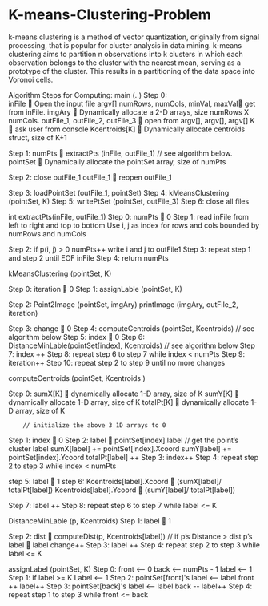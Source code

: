# K-means-Clustering-Problem
k-means clustering is a method of vector quantization, originally from signal processing, that is popular for cluster analysis in data mining. k-means clustering aims to partition n observations into k clusters in which each observation belongs to the cluster with the nearest mean, serving as a prototype of the cluster. This results in a partitioning of the data space into Voronoi cells.

Algorithm Steps for Computing:
main (..)
Step 0:  
inFile  Open the input file argv[]
numRows, numCols, minVal, maxVal get from inFile.
imgAry  Dynamically allocate a 2-D arrays, size numRows X numCols.
outFile_1, outFile_2, outFile_3  open from argv[], argv[], argv[] 
K  ask user from console
Kcentroids[K]  Dynamically allocate centroids struct, size of K+1

Step 1: numPts  extractPts (inFile, outFile_1) // see algorithm below.
  pointSet  Dynamically allocate the pointSet array, size of numPts  	 
 	
Step 2: close outFile_1
   outFile_1  reopen outFile_1

Step 3: loadPointSet (outFile_1, pointSet)
Step 4: kMeansClustering (pointSet, K)
Step 5: writePtSet (pointSet, outFile_3)
Step 6: close all files

int extractPts(inFile, outFile_1)
Step 0: numPts  0
	Step 1: read inFile from left to right and top to bottom
		  Use i, j as index for rows and cols bounded by numRows and numCols
    
Step 2: if p(i, j) > 0
			numPts++
                write i and j to outFile1
Step 3: repeat step 1 and step 2 until EOF inFile
	Step 4: return numPts

kMeansClustering (pointSet, K)

Step 0: iteration  0
Step 1: assignLable (pointSet, K)

Step 2: Point2Image (pointSet, imgAry) 
   printImage (imgAry, outFile_2, iteration) 

Step 3: change  0
Step 4: computeCentroids (pointSet, Kcentroids) // see algorithm below
Step 5: index  0
Step 6: DistanceMinLable(pointSet[index], Kcentroids) // see algorithm below
Step 7: index ++ 
Step 8: repeat step 6 to step 7 while index < numPts
Step 9: iteration++
Step 10: repeat step 2 to step 9 until no more changes


computeCentroids (pointSet, Kcentroids ) 

Step 0: sumX[K]  dynamically allocate 1-D array, size of K
   sumY[K]  dynamically allocate 1-D array, size of K
   totalPt[K]  dynamically allocate 1-D array, size of K

		// initialize the above 3 1D arrays to 0
 
Step 1: index  0
Step 2: label  pointSet[index].label // get the point’s cluster label
	sumX[label] += pointSet[index].Xcoord
  	sumY[label] += pointSet[index].Ycoord
	totalPt[label] ++
Step 3: index++
Step 4: repeat step 2 to step 3 while index < numPts

step 5: label  1
step 6: Kcentroids[label].Xcoord  (sumX[label]/ totalPt[label]) 
	   Kcentroids[label].Ycoord  (sumY[label]/ totalPt[label])

Step 7: label ++
Step 8: repeat step 6 to step 7 while label <= K

DistanceMinLable (p, Kcentroids)
Step 1: label  1

Step 2: dist  computeDist(p, Kcentroids[label]) // 
	   if p’s Distance > dist
		p’s label  label
		change++
Step 3: label ++
Step 4: repeat step 2 to step 3 while label <= K

assignLabel (pointSet, K)
Step 0: front <-- 0
           back <-- numPts - 1
           label <-- 1
Step 1: if label >= K
          Label <-- 1
Step 2:  pointSet[front]'s label <-- label
            front ++
            label++
Step 3:  pointSet[back]'s label <-- label
            back --
            label++
Step 4: repeat step 1 to step 3 while front <= back
